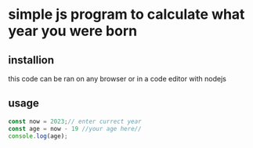 # simple js program to calculate what year you were born
## installion
this code can be ran on any browser or in a code editor with nodejs
## usage
```javascript
const now = 2023;// enter currect year 
const age = now - 19 //your age here//
console.log(age);
```

